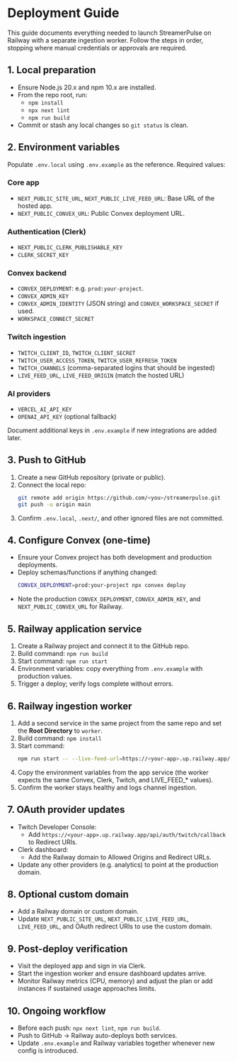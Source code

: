 # Deployment Guide

This guide documents everything needed to launch StreamerPulse on Railway with a
separate ingestion worker. Follow the steps in order, stopping where manual
credentials or approvals are required.

## 1. Local preparation
- Ensure Node.js 20.x and npm 10.x are installed.
- From the repo root, run:
  - `npm install`
  - `npx next lint`
  - `npm run build`
- Commit or stash any local changes so `git status` is clean.

## 2. Environment variables
Populate `.env.local` using `.env.example` as the reference. Required values:

### Core app
- `NEXT_PUBLIC_SITE_URL`, `NEXT_PUBLIC_LIVE_FEED_URL`: Base URL of the hosted app.
- `NEXT_PUBLIC_CONVEX_URL`: Public Convex deployment URL.

### Authentication (Clerk)
- `NEXT_PUBLIC_CLERK_PUBLISHABLE_KEY`
- `CLERK_SECRET_KEY`

### Convex backend
- `CONVEX_DEPLOYMENT`: e.g. `prod:your-project`.
- `CONVEX_ADMIN_KEY`
- `CONVEX_ADMIN_IDENTITY` (JSON string) and `CONVEX_WORKSPACE_SECRET` if used.
- `WORKSPACE_CONNECT_SECRET`

### Twitch ingestion
- `TWITCH_CLIENT_ID`, `TWITCH_CLIENT_SECRET`
- `TWITCH_USER_ACCESS_TOKEN`, `TWITCH_USER_REFRESH_TOKEN`
- `TWITCH_CHANNELS` (comma-separated logins that should be ingested)
- `LIVE_FEED_URL`, `LIVE_FEED_ORIGIN` (match the hosted URL)

### AI providers
- `VERCEL_AI_API_KEY`
- `OPENAI_API_KEY` (optional fallback)

Document additional keys in `.env.example` if new integrations are added later.

## 3. Push to GitHub
1. Create a new GitHub repository (private or public).
2. Connect the local repo:
   ```bash
   git remote add origin https://github.com/<you>/streamerpulse.git
   git push -u origin main
   ```
3. Confirm `.env.local`, `.next/`, and other ignored files are not committed.

## 4. Configure Convex (one-time)
- Ensure your Convex project has both development and production deployments.
- Deploy schemas/functions if anything changed:
  ```bash
  CONVEX_DEPLOYMENT=prod:your-project npx convex deploy
  ```
- Note the production `CONVEX_DEPLOYMENT`, `CONVEX_ADMIN_KEY`, and `NEXT_PUBLIC_CONVEX_URL` for Railway.

## 5. Railway application service
1. Create a Railway project and connect it to the GitHub repo.
2. Build command: `npm run build`
3. Start command: `npm run start`
4. Environment variables: copy everything from `.env.example` with production values.
5. Trigger a deploy; verify logs complete without errors.

## 6. Railway ingestion worker
1. Add a second service in the same project from the same repo and set the **Root Directory** to `worker`.
2. Build command: `npm install`
3. Start command:
   ```bash
   npm run start -- --live-feed-url=https://<your-app>.up.railway.app/api/live-feed
   ```
4. Copy the environment variables from the app service (the worker expects the same Convex, Clerk, Twitch, and LIVE_FEED_* values).
5. Confirm the worker stays healthy and logs channel ingestion.

## 7. OAuth provider updates
- Twitch Developer Console:
  - Add `https://<your-app>.up.railway.app/api/auth/twitch/callback` to Redirect URIs.
- Clerk dashboard:
  - Add the Railway domain to Allowed Origins and Redirect URLs.
- Update any other providers (e.g. analytics) to point at the production domain.

## 8. Optional custom domain
- Add a Railway domain or custom domain.
- Update `NEXT_PUBLIC_SITE_URL`, `NEXT_PUBLIC_LIVE_FEED_URL`, `LIVE_FEED_URL`,
  and OAuth redirect URIs to use the custom domain.

## 9. Post-deploy verification
- Visit the deployed app and sign in via Clerk.
- Start the ingestion worker and ensure dashboard updates arrive.
- Monitor Railway metrics (CPU, memory) and adjust the plan or add instances
  if sustained usage approaches limits.

## 10. Ongoing workflow
- Before each push: `npx next lint`, `npm run build`.
- Push to GitHub → Railway auto-deploys both services.
- Update `.env.example` and Railway variables together whenever new config is introduced.
